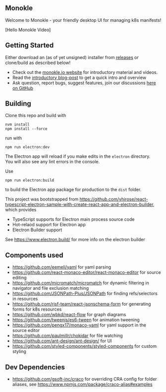 ## Monokle

Welcome to Monokle - your friendly desktop UI for managing k8s manifests!

[Hello Monokle Video]

## Getting Started

Either download an (as of yet unsigned) installer from [releases](https://github.com/kubeshop/monokle/releases) or clone/build as described
below!

- Check out the [monokle.io website](https://monokle.io) for introductory material and videos.
- Read the [introductory blog-post](https://medium.com/@kubeshop/introducing-monokle) to get a quick intro and overview
- Ask question, report bugs, suggest features, join our discussions [here on GitHub](https://github.com/kubeshop/monokle/discussions)

## Building

Clone this repo and build with

```
nvm install
npm install --force
```

run with

```
npm run electron:dev
```

The Electron app will reload if you make edits in the `electron` directory.<br>
You will also see any lint errors in the console.

Use

```
npm run electron:build
```

to build the Electron app package for production to the `dist` folder.

This project was bootstrapped
from https://github.com/yhirose/react-typescript-electron-sample-with-create-react-app-and-electron-builder, which
provides

* TypeScript supports for Electron main process source code
* Hot-relaod support for Electron app
* Electron Builder support

See https://www.electron.build/ for more info on the electron builder

## Components used

* https://github.com/eemeli/yaml for yaml parsing
* https://github.com/react-monaco-editor/react-monaco-editor for source editing
* https://github.com/micromatch/micromatch for dynamic filtering in navigator and file exclusion matching
* https://github.com/JSONPath-Plus/JSONPath for finding refs/selectors in resources
* https://github.com/rjsf-team/react-jsonschema-form for generating forms for k8s resources
* https://github.com/wbkd/react-flow for graph diagrams
* https://github.com/tweenjs/es6-tween for animation tweening
* https://github.com/pengx17/monaco-yaml for yaml support in the source editor
* https://github.com/paulmillr/chokidar for file watching
* https://github.com/ant-design/ant-design/ for UI
* https://github.com/styled-components/styled-components for custom styling

## Dev Dependencies

* https://github.com/gsoft-inc/craco for overriding CRA config for folder aliases,
  see https://www.npmjs.com/package/craco-alias#examples
